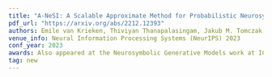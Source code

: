 ```yaml
---
title: "A-NeSI: A Scalable Approximate Method for Probabilistic Neurosymbolic Inference"
pdf_url: "https://arxiv.org/abs/2212.12393"
authors: Emile van Krieken, Thiviyan Thanapalasingam, Jakub M. Tomczak, Frank van Harmelen, Annette ten Teije
venue_info: Neural Information Processing Systems (NeurIPS) 2023
conf_year: 2023
awards: Also appeared at the Neurosymbolic Generative Models work at ICLR 2023
tag: new
---
```

